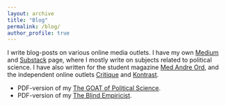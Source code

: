 ```yaml
---
layout: archive
title: "Blog"
permalink: /blog/
author_profile: true
---
```


I write blog-posts on various online media outlets. I have my own [Medium](https://medium.com/@marcsabatierhvidkjaer) and [Substack](https://marchvidkjaer.substack.com/?utm_source=substack&utm_medium=web&utm_campaign=substack_profile) page, where I mostly write on subjects related to political science. I have also written for the student magazine [Med Andre Ord](http://medandreord.dk/?s=marc+sabatier+hvidkj%C3%A6r), and the independent online outlets [Critique](https://aarsskriftet-critique.dk/?s=marc+sabatier+hvidkj%C3%A6r) and [Kontrast](https://kontrast.dk/).

* PDF-version of my [The GOAT of Political Science](/files/GOAT_of_Political_Science.pdf).
* PDF-version of my [The Blind Empiricist](/files/The_Blind_Empiricist.pdf).
